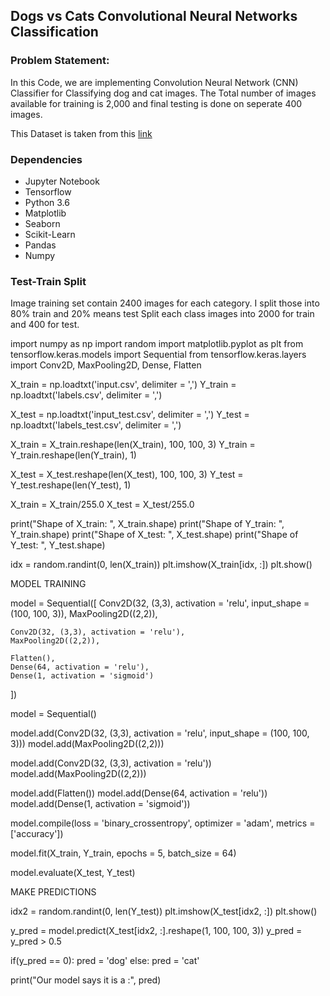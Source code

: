 ## Dogs vs Cats Convolutional Neural Networks Classification

### Problem Statement: 

In this Code,  we are implementing Convolution Neural Network (CNN) Classifier for Classifying dog and cat images. The Total number of images available for training is 2,000 and final testing is done on seperate 400 images.

This Dataset is taken from this [link](https://drive.google.com/drive/u/0/folders/1dZvL1gi5QLwOGrfdn9XEsi4EnXx535bD)

### Dependencies 
 - Jupyter Notebook
 - Tensorflow
 - Python 3.6
 - Matplotlib
 - Seaborn
 - Scikit-Learn
 - Pandas
 - Numpy

### Test-Train Split
Image training set contain 2400 images for each category. I split those into 80% train and 20% means test Split each class images into 2000 for train and 400 for test.

import numpy as np
import random
import matplotlib.pyplot as plt
from tensorflow.keras.models import Sequential
from tensorflow.keras.layers import Conv2D, MaxPooling2D, Dense, Flatten

X_train = np.loadtxt('input.csv', delimiter = ',')
Y_train = np.loadtxt('labels.csv', delimiter = ',')

X_test = np.loadtxt('input_test.csv', delimiter = ',')
Y_test = np.loadtxt('labels_test.csv', delimiter = ',')

X_train = X_train.reshape(len(X_train), 100, 100, 3)
Y_train = Y_train.reshape(len(Y_train), 1)

X_test = X_test.reshape(len(X_test), 100, 100, 3)
Y_test = Y_test.reshape(len(Y_test), 1)

X_train = X_train/255.0
X_test = X_test/255.0

print("Shape of X_train: ", X_train.shape)
print("Shape of Y_train: ", Y_train.shape)
print("Shape of X_test: ", X_test.shape)
print("Shape of Y_test: ", Y_test.shape)

idx = random.randint(0, len(X_train))
plt.imshow(X_train[idx, :])
plt.show()

MODEL TRAINING

model = Sequential([
    Conv2D(32, (3,3), activation = 'relu', input_shape = (100, 100, 3)),
    MaxPooling2D((2,2)),
    
    Conv2D(32, (3,3), activation = 'relu'),
    MaxPooling2D((2,2)),
    
    Flatten(),
    Dense(64, activation = 'relu'),
    Dense(1, activation = 'sigmoid')
])

model = Sequential()

model.add(Conv2D(32, (3,3), activation = 'relu', input_shape = (100, 100, 3)))
model.add(MaxPooling2D((2,2)))

model.add(Conv2D(32, (3,3), activation = 'relu'))
model.add(MaxPooling2D((2,2)))

model.add(Flatten())
model.add(Dense(64, activation = 'relu'))
model.add(Dense(1, activation = 'sigmoid'))

model.compile(loss = 'binary_crossentropy', optimizer = 'adam', metrics = ['accuracy'])

model.fit(X_train, Y_train, epochs = 5, batch_size = 64)

model.evaluate(X_test, Y_test)

MAKE PREDICTIONS

idx2 = random.randint(0, len(Y_test))
plt.imshow(X_test[idx2, :])
plt.show()

y_pred = model.predict(X_test[idx2, :].reshape(1, 100, 100, 3))
y_pred = y_pred > 0.5

if(y_pred == 0):
    pred = 'dog'
else:
    pred = 'cat'
    
print("Our model says it is a :", pred)

